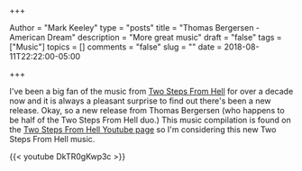 +++

Author = "Mark Keeley"
type = "posts"
title = "Thomas Bergersen - American Dream"
description = "More great music"
draft = "false"
tags = ["Music"]
topics = []
comments = "false"
slug = ""
date = 2018-08-11T22:22:00-05:00

+++

I've been a big fan of the music from [Two Steps From Hell](http://www.twostepsfromhell.com/) for over a decade now and it is always a pleasant surprise to find out there's been a new release. Okay, so a new release from Thomas Bergersen (who happens to be half of the Two Steps From Hell duo.) This music compilation is found on the [Two Steps From Hell Youtube page](https://www.youtube.com/user/TwoStepsFromTheMusic/videos) so I'm considering this new Two Steps From Hell music. 

{{< youtube DkTR0gKwp3c >}}


<!--more-->
